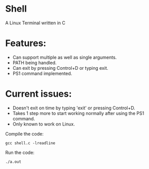 # Shell

A Linux Terminal written in C

# Features:

- Can support multiple as well as single arguments.
- PATH being handled.
- Can exit by pressing Control+D or typing exit.
- PS1 command implemented.

# Current issues:

- Doesn't exit on time by typing 'exit' or pressing Control+D.
- Takes 1 step more to start working normally after using the PS1 command.
- Only known to work on Linux.

Compile the code:
```
gcc shell.c -lreadline
```
Run the code:
```
./a.out
```
